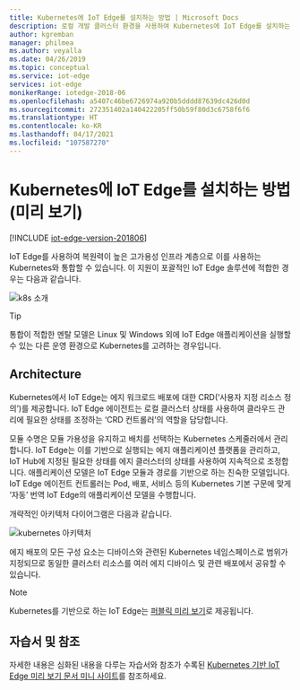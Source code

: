 ```yaml
---
title: Kubernetes에 IoT Edge를 설치하는 방법 | Microsoft Docs
description: 로컬 개발 클러스터 환경을 사용하여 Kubernetes에 IoT Edge를 설치하는 방법에 대해 알아봅니다.
author: kgremban
manager: philmea
ms.author: veyalla
ms.date: 04/26/2019
ms.topic: conceptual
ms.service: iot-edge
services: iot-edge
monikerRange: iotedge-2018-06
ms.openlocfilehash: a5407c46be6726974a920b5dddd87639dc426d0d
ms.sourcegitcommit: 272351402a140422205ff50b59f80d3c6758f6f6
ms.translationtype: HT
ms.contentlocale: ko-KR
ms.lasthandoff: 04/17/2021
ms.locfileid: "107587270"
---
```

# <a name="how-to-install-iot-edge-on-kubernetes-preview"></a>Kubernetes에 IoT Edge를 설치하는 방법(미리 보기)

[!INCLUDE [iot-edge-version-201806](../../includes/iot-edge-version-201806.md)]

IoT Edge를 사용하여 복원력이 높은 고가용성 인프라 계층으로 이를 사용하는 Kubernetes와 통합할 수 있습니다. 이 지원이 포괄적인 IoT Edge 솔루션에 적합한 경우는 다음과 같습니다.

![k8s 소개](./media/how-to-install-iot-edge-kubernetes/kubernetes-model.png)

>[!TIP]
>통합이 적합한 멘탈 모델은 Linux 및 Windows 외에 IoT Edge 애플리케이션을 실행할 수 있는 다른 운영 환경으로 Kubernetes를 고려하는 경우입니다.

## <a name="architecture"></a>Architecture 
Kubernetes에서 IoT Edge는 에지 워크로드 배포에 대한 CRD(‘사용자 지정 리소스 정의’)를 제공합니다. IoT Edge 에이전트는 로컬 클러스터 상태를 사용하여 클라우드 관리에 필요한 상태를 조정하는 ‘CRD 컨트롤러’의 역할을 담당합니다.

모듈 수명은 모듈 가용성을 유지하고 배치를 선택하는 Kubernetes 스케줄러에서 관리합니다. IoT Edge는 이를 기반으로 실행되는 에지 애플리케이션 플랫폼을 관리하고, IoT Hub에 지정된 필요한 상태를 에지 클러스터의 상태를 사용하여 지속적으로 조정합니다. 애플리케이션 모델은 IoT Edge 모듈과 경로를 기반으로 하는 친숙한 모델입니다. IoT Edge 에이전트 컨트롤러는 Pod, 배포, 서비스 등의 Kubernetes 기본 구문에 맞게 ‘자동’ 번역 IoT Edge의 애플리케이션 모델을 수행합니다.

개략적인 아키텍처 다이어그램은 다음과 같습니다.

![kubernetes 아키텍처](./media/how-to-install-iot-edge-kubernetes/publicpreview-refresh-kubernetes.png)

에지 배포의 모든 구성 요소는 디바이스와 관련된 Kubernetes 네임스페이스로 범위가 지정되므로 동일한 클러스터 리소스를 여러 에지 디바이스 및 관련 배포에서 공유할 수 있습니다.

>[!NOTE]
>Kubernetes를 기반으로 하는 IoT Edge는 [퍼블릭 미리 보기](https://azure.microsoft.com/support/legal/preview-supplemental-terms/)로 제공됩니다.

## <a name="tutorials-and-references"></a>자습서 및 참조 

자세한 내용은 심화된 내용을 다루는 자습서와 참조가 수록된 [Kubernetes 기반 IoT Edge 미리 보기 문서 미니 사이트](https://aka.ms/edgek8sdoc)를 참조하세요.
